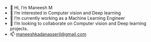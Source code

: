 - 👋 Hi, I’m Maneesh M
- 👀 I’m interested in Computer vision and Deep learning
- 🌱 I’m currently working as a Machine Learning Engineer
- 💞️ I’m looking to collaborate on Computer vision and Deep learning projects.
- 📫 maneeshkadanasseril@gmail.com

<!---
Maneeshmohan1/Maneeshmohan1 is a ✨ special ✨ repository because its `README.md` (this file) appears on your GitHub profile.
You can click the Preview link to take a look at your changes.
--->
